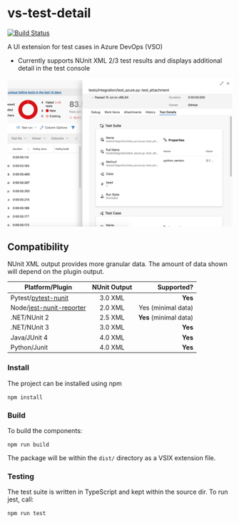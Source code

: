 # vs-test-detail

[![Build Status](https://dev.azure.com/AnthonyShaw/vs-test-detail/_apis/build/status/tonybaloney.vs-test-detail?branchName=master)](https://dev.azure.com/AnthonyShaw/vs-test-detail/_build/latest?definitionId=6&branchName=master)

A UI extension for test cases in Azure DevOps (VSO)

* Currently supports NUnit XML 2/3 test results and displays additional detail in the test console

![](images/screenshot.png)

## Compatibility

NUnit XML output provides more granular data. The amount of data shown will depend on the plugin output.

| Platform/Plugin      | NUnit Output           | Supported?  |
| -------------------- |:-----------------:| -----:|
| Pytest/[pytest-nunit](https://pypi.org/project/pytest-nunit/)  | 3.0 XML | **Yes** |
| Node/[jest-nunit-reporter](https://www.npmjs.com/package/jest-nunit-reporter) | 2.0 XML      |   Yes  (minimal data) |
| .NET/NUnit 2                        | 2.5 XML      |   **Yes** (minimal data) |
| .NET/NUnit 3                        | 3.0 XML      |   **Yes**  |
| Java/JUnit 4                        | 4.0 XML      |   **Yes**  |
| Python/Junit                         | 4.0 XML      |   **Yes**  |

### Install

The project can be installed using npm

```
npm install
```

### Build

To build the components:

```
npm run build
```

The package will be within the `dist/` directory as a VSIX extension file.

### Testing

The test suite is written in TypeScript and kept within the source dir. To run jest, call:

```
npm run test
```
